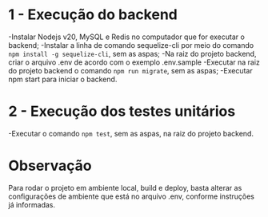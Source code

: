 # 1 - Execução do backend
-Instalar Nodejs v20, MySQL e Redis no computador que for executar o backend;
-Instalar a linha de comando sequelize-cli por meio do comando `npm install -g sequelize-cli`, sem as aspas;
-Na raiz do projeto backend, criar o arquivo .env de acordo com o exemplo .env.sample
-Executar na raiz do projeto backend o comando `npm run migrate`, sem as aspas;
-Executar npm start para iniciar o backend.

# 2 - Execução dos testes unitários
-Executar o comando `npm test`, sem as aspas, na raiz do projeto backend.

# Observação
Para rodar o projeto em ambiente local, build e deploy, basta alterar as configurações de ambiente que está no arquivo .env, conforme instruções já informadas.